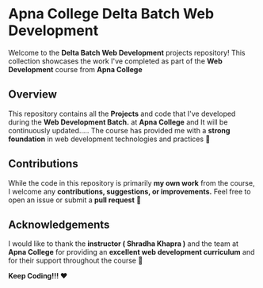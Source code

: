 # Apna College Delta Batch Web Development

Welcome to the **Delta Batch Web Development** projects repository! This collection showcases the work I've completed as part of the **Web Development** course from **Apna College**

## Overview

This repository contains all the **Projects** and code that I've developed during the **Web Development Batch.** at **Apna College** and It will be continuously updated..... The course has provided me with a **strong foundation** in web development technologies and practices 🚀

## Contributions

While the code in this repository is primarily **my own work** from the course, I welcome any **contributions, suggestions, or improvements.** Feel free to open an issue or submit a **pull request** 🤝

## Acknowledgements

I would like to thank the **instructor ( Shradha Khapra )** and the team at **Apna College** for providing an **excellent web development curriculum** and for their support throughout the course 🙏

**Keep Coding!!! ❤️**

